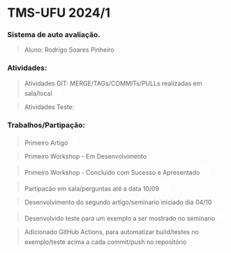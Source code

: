 # TMS-UFU 2024/1

### Sistema de auto avaliação.

> Aluno: Rodrigo Soares Pinheiro 

### Atividades:

> Atividades GIT: MERGE/TAGs/COMMITs/PULLs realizadas em sala/local <img src="confirm.gif" width="20"/>

> Atividades Teste: 

### Trabalhos/Partipação:

> Primeiro Artigo <img src="confirm.gif" width="20"/>

> Primeiro Workshop - Em Desenvolvimento

> Primeiro Workshop - Concluido com Sucesso e Apresentado <img src="confirm.gif" width="20"/>

> Partipacão em sala/perguntas até a data 10/09 <img src="confirm.gif" width="20"/>

> Desenvolvimento do segundo artigo/seminario iniciado dia  04/10

> Desenvolvido teste para um exemplo a ser mostrado no seminario <img src="confirm.gif" width="20"/>

> Adicionado GitHub Actions, para automatizar build/testes no exemplo/teste acima a cada commit/push no repositório <img src="confirm.gif" width="20"/>
